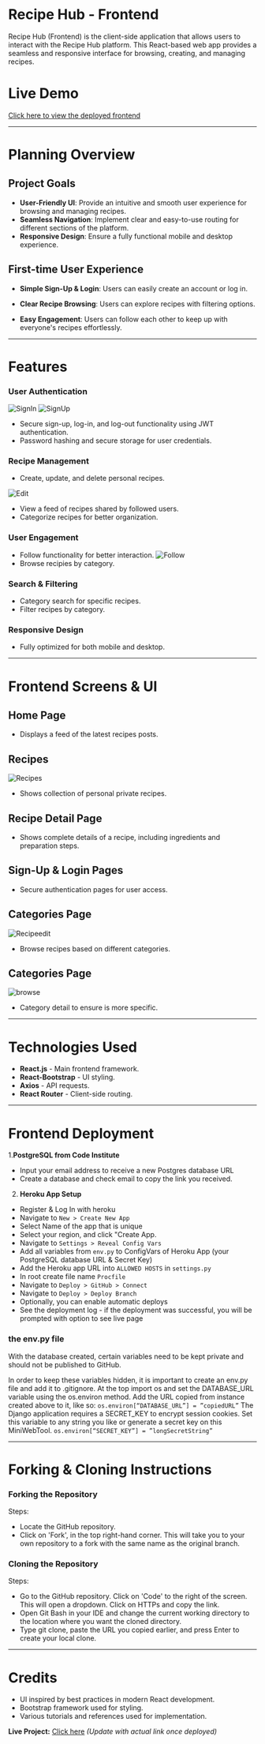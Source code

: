 # Recipe Hub - Frontend

Recipe Hub (Frontend) is the client-side application that allows users to interact with the Recipe Hub platform. This React-based web app provides a seamless and responsive interface for browsing, creating, and managing recipes.

# Live Demo

[Click here to view the deployed frontend](https://recipe-hub-frontend-project-4896188af146.herokuapp.com/)

---

# Planning Overview

## **Project Goals**

- **User-Friendly UI**: Provide an intuitive and smooth user experience for browsing and managing recipes.
- **Seamless Navigation**: Implement clear and easy-to-use routing for different sections of the platform.
- **Responsive Design**: Ensure a fully functional mobile and desktop experience.

## **First-time User Experience**

- **Simple Sign-Up & Login**: Users can easily create an account or log in.

- **Clear Recipe Browsing**: Users can explore recipes with filtering options.
- **Easy Engagement**: Users can follow each other to keep up with everyone's recipes effortlessly.

---

# Features

### **User Authentication**

![SignIn](src/assets/Signin.png)
![SignUp](src/assets/SignUp.png)

- Secure sign-up, log-in, and log-out functionality using JWT authentication.
- Password hashing and secure storage for user credentials.

### **Recipe Management**


- Create, update, and delete personal recipes.

![Edit](src/assets/editrecipe.png)
- View a feed of recipes shared by followed users.
- Categorize recipes for better organization.



### **User Engagement**

- Follow functionality for better interaction.
![Follow](src/assets/follow.png)
- Browse recipies by category.


### **Search & Filtering**

- Category search for specific recipes.
- Filter recipes by category.

### **Responsive Design**

- Fully optimized for both mobile and desktop.

---

# **Frontend Screens & UI**

## **Home Page**

- Displays a feed of the latest recipes posts.

## **Recipes**
![Recipes](src/assets/myrecipes.png)
- Shows collection of personal private recipes.

## **Recipe Detail Page**

- Shows complete details of a recipe, including ingredients and preparation steps.

## **Sign-Up & Login Pages**

- Secure authentication pages for user access.

## **Categories Page**

![Recipeedit](src/assets/recipecategories.png)

- Browse recipes based on different categories.

## **Categories Page**

![browse](src/assets/categorydetail.png)

- Category detail to ensure is more specific.

---

# **Technologies Used**

- **React.js** - Main frontend framework.
- **React-Bootstrap** - UI styling.
- **Axios** - API requests.
- **React Router** - Client-side routing.

---

# **Frontend Deployment**

1.**PostgreSQL from Code Institute**
- Input your email address to receive a new Postgres database URL
- Create a database and check email to copy the link you received.

2. **Heroku App Setup**

  - Register & Log In with heroku
  - Navigate to `New > Create New App`
  - Select Name of the app that is unique
  - Select your region, and click "Create App.
  - Navigate to `Settings > Reveal Config Vars`
  - Add all variables from `env.py` to ConfigVars of Heroku App (your PostgreSQL database URL & Secret Key)
  - Add the Heroku app URL into `ALLOWED HOSTS` in `settings.py`
  - In root create file name `Procfile`
  - Navigate to `Deploy > GitHub > Connect`
  - Navigate to `Deploy > Deploy Branch`
  - Optionally, you can enable automatic deploys
  - See the deployment log - if the deployment was successful, you will be prompted with option to see live page 

### the env.py file
With the database created, certain variables need to be kept private and should not be published to GitHub.

In order to keep these variables hidden, it is important to create an env.py file and add it to .gitignore.
At the top import os and set the DATABASE_URL variable using the os.environ method. Add the URL copied from instance created above to it, like so: `os.environ[“DATABASE_URL”] = ”copiedURL”`
The Django application requires a SECRET_KEY to encrypt session cookies. Set this variable to any string you like or generate a secret key on this MiniWebTool. `os.environ[“SECRET_KEY”] = ”longSecretString”`

---

# **Forking & Cloning Instructions**

### **Forking the Repository**

Steps:
- Locate the GitHub repository.
- Click on 'Fork', in the top right-hand corner.
This will take you to your own repository to a fork with the same name as the original branch.

### **Cloning the Repository**

Steps:
- Go to the GitHub repository.
Click on 'Code' to the right of the screen. This will open a dropdown. Click on HTTPs and copy the link.
- Open Git Bash in your IDE and change the current working directory to the location where you want the cloned directory.
- Type git clone, paste the URL you copied earlier, and press Enter to create your local clone.

---

# **Credits**

- UI inspired by best practices in modern React development.
- Bootstrap framework used for styling.
- Various tutorials and references used for implementation.

**Live Project:** [Click here](#) *(Update with actual link once deployed)*